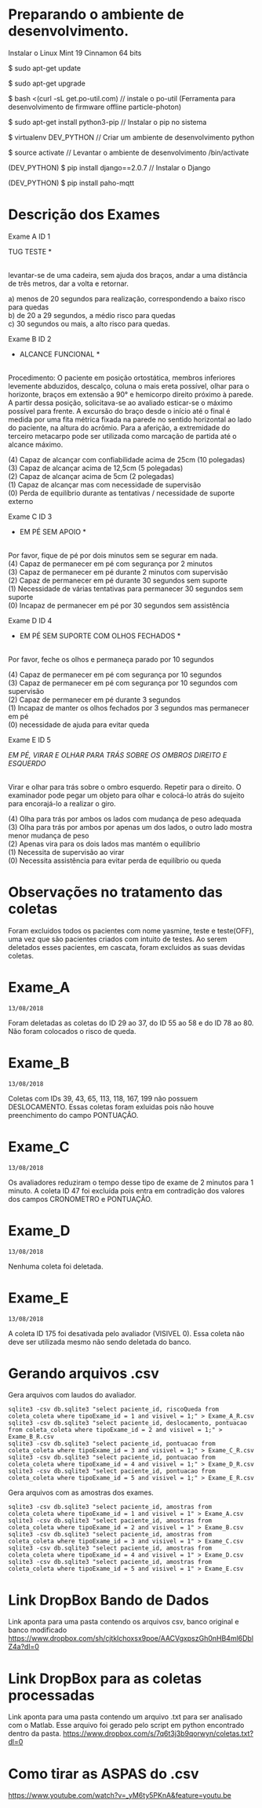 # Preparando o ambiente de desenvolvimento.

Instalar o Linux Mint 19 Cinnamon 64 bits

$ sudo apt-get update

$ sudo apt-get upgrade

$ bash <(curl -sL get.po-util.com) // instale o po-util (Ferramenta para desenvolvimento de firmware offline particle-photon)

$ sudo apt-get install python3-pip // Instalar o pip no sistema 

$ virtualenv DEV_PYTHON // Criar um ambiente de desenvolvimento python

$ source activate // Levantar o ambiente de desenvolvimento /bin/activate

(DEV_PYTHON) $ pip install django==2.0.7 // Instalar o Django 
    
(DEV_PYTHON) $ pip install paho-mqtt




# Descrição dos Exames

Exame A ID 1

TUG TESTE *</br></br>

levantar-se de uma cadeira, sem ajuda dos braços, andar a uma distância de três metros, dar a volta e retornar.</br>

a) menos de 20 segundos para realização, correspondendo a baixo risco para quedas</br>
b) de 20 a 29 segundos, a médio risco para quedas</br>
c) 30 segundos ou mais, a alto risco para quedas.</br>






Exame B ID 2

* ALCANCE FUNCIONAL *</br></br>

Procedimento: O paciente em posição ortostática, membros inferiores levemente abduzidos, descalço, coluna o mais ereta possível, olhar para o horizonte, braços em extensão a 90° e hemicorpo direito próximo à parede. A partir dessa posição, solicitava-se ao avaliado esticar-se o máximo possível para frente. A excursão do braço desde o início até o final é medida por uma fita métrica fixada na parede no sentido horizontal ao lado do paciente, na altura do acrômio. Para a aferição, a extremidade do terceiro metacarpo pode ser utilizada como marcação de partida até o alcance máximo. </br>

(4) Capaz de alcançar com confiabilidade acima de 25cm (10 polegadas)</br>
(3) Capaz de alcançar acima de 12,5cm (5 polegadas)</br>
(2) Capaz de alcançar acima de 5cm (2 polegadas)</br>
(1) Capaz de alcançar mas com necessidade de supervisão</br>
(0) Perda de equilíbrio durante as tentativas / necessidade de suporte externo</br>






Exame C ID 3



* EM PÉ SEM APOIO *</br></br>

 Por favor, fique de pé por dois minutos sem se segurar em nada.</br>
(4) Capaz de permanecer em pé com segurança por 2 minutos</br>
(3) Capaz de permanecer em pé durante 2 minutos com supervisão</br>
(2) Capaz de permanecer em pé durante 30 segundos sem suporte</br>
(1) Necessidade de várias tentativas para permanecer 30 segundos sem suporte</br>
(0) Incapaz de permanecer em pé por 30 segundos sem assistência</br>






Exame D ID 4


* EM PÉ SEM SUPORTE COM OLHOS FECHADOS *</br></br>

Por favor, feche os olhos e permaneça parado por 10 segundos</br>

(4) Capaz de permanecer em pé com segurança por 10 segundos</br>
(3) Capaz de permanecer em pé com segurança por 10 segundos com supervisão</br>
(2) Capaz de permanecer em pé durante 3 segundos</br>
(1) Incapaz de manter os olhos fechados por 3 segundos mas permanecer em pé </br>
(0) necessidade de ajuda para evitar queda</br>



Exame E ID 5


*EM PÉ, VIRAR E OLHAR PARA TRÁS SOBRE OS OMBROS DIREITO E ESQUERDO*</br></br>

Virar e olhar para trás sobre o ombro esquerdo. Repetir para o direito. O examinador pode pegar um objeto para olhar e colocá-lo atrás do sujeito para encorajá-lo a realizar o giro.</br>

(4) Olha para trás por ambos os lados com mudança de peso adequada</br>
(3) Olha para trás por ambos por apenas um dos lados, o outro lado mostra menor mudança de peso</br>
(2) Apenas vira para os dois lados mas mantém o equilíbrio</br>
(1) Necessita de supervisão ao virar</br>
(0) Necessita assistência para evitar perda de equilíbrio ou queda</br>


# Observações no tratamento das coletas
Foram excluidos todos os pacientes com nome yasmine, teste e teste(OFF), uma vez que são pacientes criados com intuito de testes. Ao serem deletados esses pacientes, em cascata, foram excluidos as suas devidas coletas. 

# Exame_A

    13/08/2018
Foram deletadas as coletas do ID 29 ao 37, do ID 55 ao 58 e do ID 78 ao 80. Não foram colocados o risco de queda.

# Exame_B

    13/08/2018
Coletas com IDs 39, 43, 65, 113, 118, 167, 199 não possuem DESLOCAMENTO. Essas coletas foram exluidas pois não houve preenchimento do campo PONTUAÇÂO. 

# Exame_C

    13/08/2018
Os avaliadores reduziram o tempo desse tipo de exame de 2 minutos para 1 minuto. A coleta ID 47 foi excluída pois entra em contradição dos valores dos campos CRONOMETRO e PONTUAÇÂO. 

# Exame_D

    13/08/2018
Nenhuma coleta foi deletada. 

# Exame_E

    13/08/2018
A coleta ID 175 foi desativada pelo avaliador (VISIVEL 0). Essa coleta não deve ser utilizada mesmo não sendo deletada do banco.



# Gerando arquivos .csv
Gera arquivos com laudos do avaliador.
   
    sqlite3 -csv db.sqlite3 "select paciente_id, riscoQueda from coleta_coleta where tipoExame_id = 1 and visivel = 1;" > Exame_A_R.csv
    sqlite3 -csv db.sqlite3 "select paciente_id, deslocamento, pontuacao from coleta_coleta where tipoExame_id = 2 and visivel = 1;" > Exame_B_R.csv
    sqlite3 -csv db.sqlite3 "select paciente_id, pontuacao from coleta_coleta where tipoExame_id = 3 and visivel = 1;" > Exame_C_R.csv
    sqlite3 -csv db.sqlite3 "select paciente_id, pontuacao from coleta_coleta where tipoExame_id = 4 and visivel = 1;" > Exame_D_R.csv
    sqlite3 -csv db.sqlite3 "select paciente_id, pontuacao from coleta_coleta where tipoExame_id = 5 and visivel = 1;" > Exame_E_R.csv

Gera arquivos com as amostras dos exames.
    
    sqlite3 -csv db.sqlite3 "select paciente_id, amostras from coleta_coleta where tipoExame_id = 1 and visivel = 1" > Exame_A.csv
    sqlite3 -csv db.sqlite3 "select paciente_id, amostras from coleta_coleta where tipoExame_id = 2 and visivel = 1" > Exame_B.csv
    sqlite3 -csv db.sqlite3 "select paciente_id, amostras from coleta_coleta where tipoExame_id = 3 and visivel = 1" > Exame_C.csv
    sqlite3 -csv db.sqlite3 "select paciente_id, amostras from coleta_coleta where tipoExame_id = 4 and visivel = 1" > Exame_D.csv
    sqlite3 -csv db.sqlite3 "select paciente_id, amostras from coleta_coleta where tipoExame_id = 5 and visivel = 1" > Exame_E.csv

# Link DropBox Bando de Dados
Link aponta para uma pasta contendo os arquivos csv, banco original e banco modificado
    https://www.dropbox.com/sh/cjtklchoxsx9poe/AACVgxpszGh0nHB4ml6DblZ4a?dl=0

# Link DropBox para as coletas processadas 
Link aponta para uma pasta contendo um arquivo .txt para ser analisado com o Matlab. Esse arquivo foi gerado pelo script em python encontrado dentro da pasta. 
    https://www.dropbox.com/s/7q6t3j3b9qorwyn/coletas.txt?dl=0
    
# Como tirar as ASPAS do .csv

https://www.youtube.com/watch?v=_yM6ty5PKnA&feature=youtu.be
